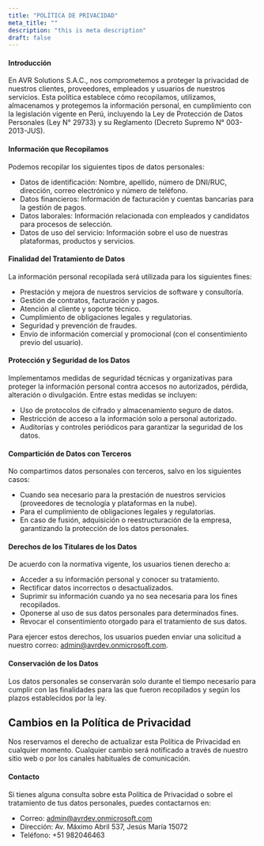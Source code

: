 ```yaml
---
title: "POLÍTICA DE PRIVACIDAD"
meta_title: ""
description: "this is meta description"
draft: false
---
```


#### Introducción

En AVR Solutions S.A.C., nos comprometemos a proteger la privacidad de nuestros clientes, proveedores, empleados y usuarios de nuestros servicios. Esta política establece cómo recopilamos, utilizamos, almacenamos y protegemos la información personal, en cumplimiento con la legislación vigente en Perú, incluyendo la Ley de Protección de Datos Personales (Ley N° 29733) y su Reglamento (Decreto Supremo N° 003-2013-JUS).

#### Información que Recopilamos

Podemos recopilar los siguientes tipos de datos personales:

- Datos de identificación: Nombre, apellido, número de DNI/RUC, dirección, correo electrónico y número de teléfono.
- Datos financieros: Información de facturación y cuentas bancarias para la gestión de pagos.
- Datos laborales: Información relacionada con empleados y candidatos para procesos de selección.
- Datos de uso del servicio: Información sobre el uso de nuestras plataformas, productos y servicios.

#### Finalidad del Tratamiento de Datos

La información personal recopilada será utilizada para los siguientes fines:

- Prestación y mejora de nuestros servicios de software y consultoría.
- Gestión de contratos, facturación y pagos.
- Atención al cliente y soporte técnico.
- Cumplimiento de obligaciones legales y regulatorias.
- Seguridad y prevención de fraudes.
- Envío de información comercial y promocional (con el consentimiento previo del usuario).

#### Protección y Seguridad de los Datos

Implementamos medidas de seguridad técnicas y organizativas para proteger la información personal contra accesos no autorizados, pérdida, alteración o divulgación. Entre estas medidas se incluyen:

- Uso de protocolos de cifrado y almacenamiento seguro de datos.
- Restricción de acceso a la información solo a personal autorizado.
- Auditorías y controles periódicos para garantizar la seguridad de los datos.

#### Compartición de Datos con Terceros

No compartimos datos personales con terceros, salvo en los siguientes casos:

- Cuando sea necesario para la prestación de nuestros servicios (proveedores de tecnología y plataformas en la nube).
- Para el cumplimiento de obligaciones legales y regulatorias.
- En caso de fusión, adquisición o reestructuración de la empresa, garantizando la protección de los datos personales.

#### Derechos de los Titulares de los Datos

De acuerdo con la normativa vigente, los usuarios tienen derecho a:

- Acceder a su información personal y conocer su tratamiento.
- Rectificar datos incorrectos o desactualizados.
- Suprimir su información cuando ya no sea necesaria para los fines recopilados.
- Oponerse al uso de sus datos personales para determinados fines.
- Revocar el consentimiento otorgado para el tratamiento de sus datos.

Para ejercer estos derechos, los usuarios pueden enviar una solicitud a nuestro correo: admin@avrdev.onmicrosoft.com.

#### Conservación de los Datos

Los datos personales se conservarán solo durante el tiempo necesario para cumplir con las finalidades para las que fueron recopilados y según los plazos establecidos por la ley.

## Cambios en la Política de Privacidad

Nos reservamos el derecho de actualizar esta Política de Privacidad en cualquier momento. Cualquier cambio será notificado a través de nuestro sitio web o por los canales habituales de comunicación.

#### Contacto

Si tienes alguna consulta sobre esta Política de Privacidad o sobre el tratamiento de tus datos personales, puedes contactarnos en:

- Correo: admin@avrdev.onmicrosoft.com
- Dirección: Av. Máximo Abril 537, Jesús María 15072
- Teléfono: +51 982046463
